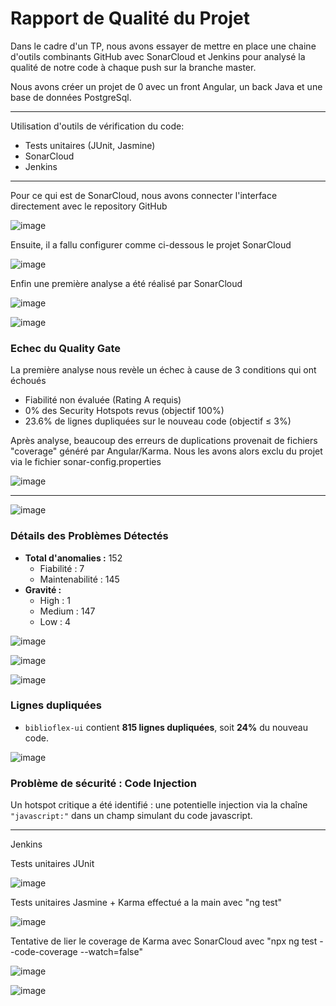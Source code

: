 # Rapport de Qualité du Projet

Dans le cadre d'un TP, nous avons essayer de mettre en place une chaine d'outils combinants GitHub avec SonarCloud et Jenkins pour analysé la qualité de notre code à chaque push sur la branche master.

Nous avons créer un projet de 0 avec un front Angular, un back Java et une base de données PostgreSql. 

---

Utilisation d'outils de vérification du code:
- Tests unitaires (JUnit, Jasmine)
- SonarCloud
- Jenkins

---

Pour ce qui est de SonarCloud, nous avons connecter l'interface directement avec le repository GitHub

![image](https://github.com/user-attachments/assets/cd633bf9-69e6-44d7-b34b-73b9d3ec67b9)

Ensuite, il a fallu configurer comme ci-dessous le projet SonarCloud

![image](https://github.com/user-attachments/assets/807e701c-397c-48c9-9ac9-af62fec74939)

Enfin une première analyse a été réalisé par SonarCloud

![image](https://github.com/user-attachments/assets/97bd58a3-6fb9-4a50-bdab-65a058b2f786)

![image](https://github.com/user-attachments/assets/0a80796f-0162-45d0-b6d8-e43592ec05e6)

### Echec du Quality Gate
La première analyse nous revèle un échec à cause de 3 conditions qui ont échoués
- Fiabilité non évaluée (Rating A requis)
- 0% des Security Hotspots revus (objectif 100%)
- 23.6% de lignes dupliquées sur le nouveau code (objectif ≤ 3%)

Après analyse, beaucoup des erreurs de duplications provenait de fichiers "coverage" généré par Angular/Karma. Nous les avons alors exclu du projet via le fichier sonar-config.properties

![image](https://github.com/user-attachments/assets/7b67b34f-4d99-4ab5-9590-9f5856d9ad70)

---

![image](https://github.com/user-attachments/assets/9b56cdbb-ae82-446e-9610-b991184cb863)

### Détails des Problèmes Détectés

- **Total d'anomalies :** 152
  - Fiabilité : 7
  - Maintenabilité : 145
- **Gravité :**
  - High : 1
  - Medium : 147
  - Low : 4

![image](https://github.com/user-attachments/assets/b1a52913-9402-4447-80cf-0a2d023c03f2)

![image](https://github.com/user-attachments/assets/c49f7c17-71d0-4b44-a1d8-1f2de6988185)

![image](https://github.com/user-attachments/assets/dee47ecf-440f-4975-95de-8c4537bf451b)

### Lignes dupliquées
- `biblioflex-ui` contient **815 lignes dupliquées**, soit **24%** du nouveau code.

![image](https://github.com/user-attachments/assets/f71a3f85-ef28-408b-a078-0763ddece4d6)

### Problème de sécurité : Code Injection
Un hotspot critique a été identifié : une potentielle injection via la chaîne `"javascript:"` dans un champ simulant du code javascript.

---

Jenkins

Tests unitaires JUnit

![image](https://github.com/user-attachments/assets/215201c7-013b-4d6e-91bc-3c77407a9069)

Tests unitaires Jasmine + Karma effectué a la main avec
"ng test"

![image](https://github.com/user-attachments/assets/fdea1e03-8953-4d17-a245-86a0aecf3000)

Tentative de lier le coverage de Karma avec SonarCloud avec
"npx ng test --code-coverage --watch=false"

![image](https://github.com/user-attachments/assets/30e6eac3-6a51-4fcd-bac7-9f6a490bad8a)

![image](https://github.com/user-attachments/assets/cc70d3d0-ce9f-4912-bde3-13d0b3c9c060)


